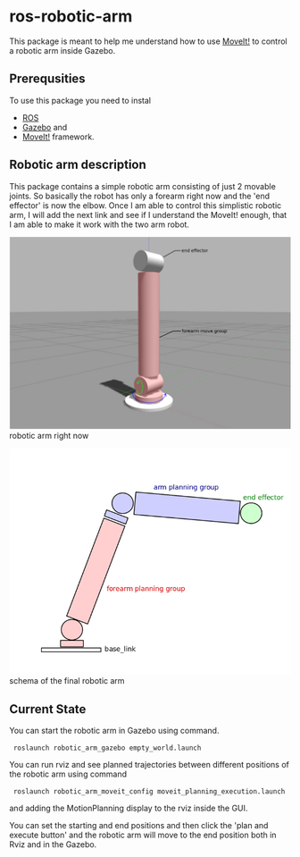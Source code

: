 # ros-robotic-arm

This package is meant to help me understand how to use [MoveIt!](https://moveit.ros.org/) to control a robotic arm inside Gazebo. 

## Prerequsities

To use this package you need to instal 
- [ROS](http://www.ros.org/) 
- [Gazebo](http://gazebosim.org/) and 
- [MoveIt!](https://moveit.ros.org/) framework. 

## Robotic arm description

This package contains a simple robotic arm consisting of just 2 movable joints. So basically the robot has only a forearm 
right now and the 'end effector' is now the elbow. Once I am able to control this simplistic robotic arm, I will add the 
next link and see if I understand the MoveIt! enough, that I am able to make it work with the two arm robot.

![simple robotic arm](doc/img/robotic_arm_axis.png)
robotic arm right now

![future robotic arm](doc/img/future_arm.png)
schema of the final robotic arm

## Current State
You can start the robotic arm in Gazebo using command.

     roslaunch robotic_arm_gazebo empty_world.launch 
  
You can run rviz and see planned trajectories between different positions of the robotic arm using command

     roslaunch robotic_arm_moveit_config moveit_planning_execution.launch

and adding the MotionPlanning display to the rviz inside the GUI.

You can set the starting and end positions and then click the 'plan and execute button' and the robotic arm will move to the end position both in Rviz and in the Gazebo.
